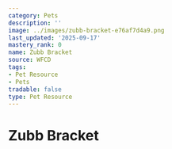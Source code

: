 ```yaml
---
category: Pets
description: ''
image: ../images/zubb-bracket-e76af7d4a9.png
last_updated: '2025-09-17'
mastery_rank: 0
name: Zubb Bracket
source: WFCD
tags:
- Pet Resource
- Pets
tradable: false
type: Pet Resource
---
```


# Zubb Bracket

